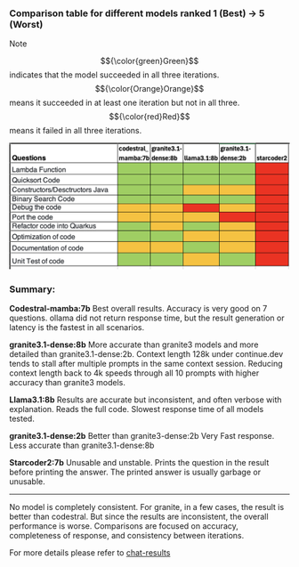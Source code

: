 ### Comparison table for different models ranked 1 (Best) -> 5 (Worst)

> [!NOTE]
> $${\color{green}Green}$$ indicates that the model succeeded in all three iterations. $${\color{Orange}Orange}$$ means it succeeded in at least one iteration but not in all three. $${\color{red}Red}$$ means it failed in all three iterations.

![comparison](media/model-comaparison.png)


### Summary:

**Codestral-mamba:7b**
Best overall results. Accuracy is very good on 7 questions. ollama did not return response time, but the result generation or latency is the fastest in all scenarios. 

**granite3.1-dense:8b**
More accurate than granite3 models and more detailed than granite3.1-dense:2b. Context length 128k under continue.dev tends to stall after multiple prompts in the same context session. Reducing context length back to 4k speeds through all 10 prompts with higher accuracy than granite3 models.

**Llama3.1:8b**
Results are accurate but inconsistent, and often verbose with explanation. Reads the full code. Slowest response time of all models tested.

**granite3.1-dense:2b**
Better than granite3-dense:2b  Very Fast response. Less accurate than granite3.1-dense:8b

**Starcoder2:7b**
Unusable and unstable. Prints the question in the result before printing the answer. The printed answer is usually garbage or unusable.





---------------------------------------------------------------------------------------------------

No model is completely consistent. For granite, in a few cases, the result is better than codestral. But since the results are inconsistent, the overall performance is worse.
Comparisons are focused on accuracy, completeness of response, and consistency between iterations.

For more details please refer to [chat-results](https://github.com/IBM-OSS-Support/Continue.dev-Granite-manual-test-cases/tree/main/chat-results)
